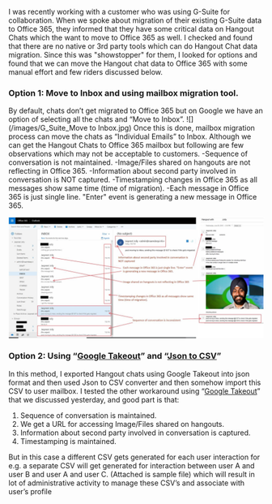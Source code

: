 ﻿---
layout: post
#title: Move Google Hangout chats to Office 365

---
I was recently working with a customer who was using G-Suite for collaboration. When we spoke about migration of their existing G-Suite data to Office 365, they informed that they have some critical data on Hangout Chats which the want to move to Office 365 as well. I checked and found that there are no native or 3rd party tools which can do Hangout Chat data migration. Since this was "showstopper" for them, I looked for options and found that we can move the Hangout chat data to Office 365 with some manual effort and few riders discussed below.

### Option 1: Move to Inbox and using mailbox migration tool. 
By default, chats don’t get migrated to Office 365 but on Google we have an option of selecting all the chats and “Move to Inbox”. 
![](/images/G_Suite_Move to Inbox.jpg)
Once this is done, mailbox migration process can move the chats as “Individual Emails” to Inbox. Although we can get the Hangout Chats to Office 365 mailbox but following are few observations which may not be acceptable to customers.
-Sequence of conversation is not maintained.
-Image/Files shared on hangouts are not reflecting in Office 365.
-Information about second party involved in conversation is NOT captured.
-Timestamping changes in Office 365 as all messages show same time (time of migration).
-Each message in Office 365 is just single line. "Enter" event is generating a new message in Office 365. 

![](/images/G_Suite_Post_Migration.jpg)

### Option 2: Using “[Google Takeout]( https://takeout.google.com/)” and “[Json to CSV](https://github.com/mratkovic/hangouts_json_to_csv)”

In this method, I exported Hangout chats using Google Takeout into json format and then used Json to CSV converter and then somehow import this CSV to user mailbox.
I tested the other workaround using “[Google Takeout]( https://takeout.google.com/)” that we discussed yesterday, and good part is that:
1)	Sequence of conversation is maintained.
2)	We get a URL for accessing Image/Files shared on hangouts.
3)	Information about second party involved in conversation is captured.
4)	Timestamping is maintained.

But in this case a different CSV gets generated for each user interaction for e.g. a separate CSV will get generated for interaction between user A and user B and user A and user C. (Attached is sample file) which will result in lot of administrative activity to manage these CSV’s and associate with user’s profile 